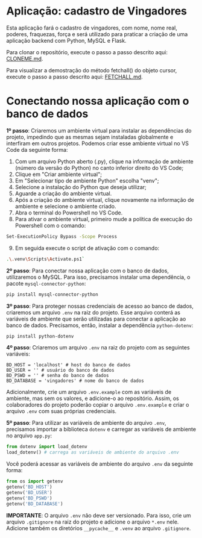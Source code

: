 # Aplicação: cadastro de Vingadores

Esta aplicação fará o cadastro de vingadores, com nome, nome real, poderes, fraquezas, força e será utilizado para praticar a criação de uma aplicação backend com Python, MySQL e Flask.

Para clonar o repositório, execute o passo a passo descrito aqui: [CLONEME.md](docs/CLONEME.md).

Para visualizar a demostração do método fetchall() do objeto cursor, execute o passo a passo descrito aqui: [FETCHALL.md](docs/FETCHALL.md).

# Conectando nossa aplicação com o banco de dados

**1º passo**: Criaremos um ambiente virtual para instalar as dependências do projeto, impedindo que as mesmas sejam instaladas globalmente e interfiram em outros projetos. Podemos criar esse ambiente virtual no VS Code da seguinte forma: 

1. Com um arquivo Python aberto (.py), clique na informação de ambiente (número da versão do Python) no canto inferior direito do VS Code;
2. Clique em "Criar ambiente virtual";
3. Em "Selecionar tipo de ambiente Python" escolha "venv";
4. Selecione a instalação do Python que deseja utilizar;
5. Aguarde a criação do ambiente virtual.
6. Após a criação do ambiente virtual, clique novamente na informação de ambiente e selecione o ambiente criado.
7. Abra o terminal do Powershell no VS Code. 
8. Para ativar o ambiente virtual, primeiro mude a política de execução do Powershell com o comando: 
```bash
Set-ExecutionPolicy Bypass -Scope Process
```
9. Em seguida execute o script de ativação com o comando:
```bash
.\.venv\Scripts\Activate.ps1`
```

**2º passo**: Para conectar nossa aplicação com o banco de dados, utilizaremos o MySQL. Para isso, precisamos instalar uma dependência, o pacote `mysql-connector-python`:

```bash
pip install mysql-connector-python
```

**3º passo**: Para proteger nossas credenciais de acesso ao banco de dados, criaremos um arquivo `.env` na raiz do projeto. Esse arquivo conterá as variáveis de ambiente que serão utilizadas para conectar a aplicação ao banco de dados. Precisamos, então, instalar a dependência `python-dotenv`:

```bash
pip install python-dotenv
```

**4º passo**: Criaremos um arquivo `.env` na raiz do projeto com as seguintes variáveis:

```env
BD_HOST = 'localhost' # host do banco de dados
BD_USER = '' # usuário do banco de dados
BD_PSWD = '' # senha do banco de dados
BD_DATABASE = 'vingadores' # nome do banco de dados
```

Adicionalmente, crie um arquivo `.env.example` com as variáveis de ambiente, mas sem os valores, e adicione-o ao repositório. Assim, os colaboradores do projeto poderão copiar o arquivo `.env.example` e criar o arquivo `.env` com suas próprias credenciais. 

**5º passo**: Para utilizar as variáveis de ambiente do arquivo `.env`, precisamos importar a biblioteca `dotenv` e carregar as variáveis de ambiente no arquivo `app.py`:

```python
from dotenv import load_dotenv
load_dotenv() # carrega as variáveis de ambiente do arquivo .env
```

Você poderá acessar as variáveis de ambiente do arquivo `.env` da seguinte forma:

```python
from os import getenv
getenv('BD_HOST')
getenv('BD_USER')
getenv('BD_PSWD')
getenv('BD_DATABASE')
```

**IMPORTANTE**: O arquivo `.env` não deve ser versionado. Para isso, crie um arquivo `.gitignore` na raiz do projeto e adicione o arquivo `*.env` nele. Adicione também os diretórios `__pycache__` e `.venv` ao arquivo `.gitignore`.
